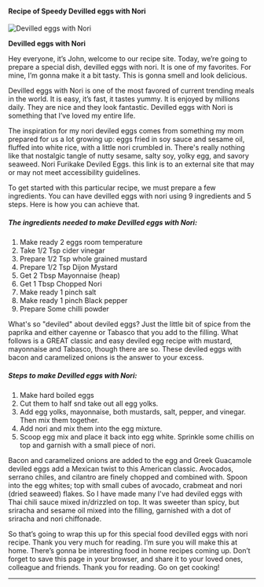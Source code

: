             

#### Recipe of Speedy Devilled eggs with Nori

![Devilled eggs with Nori](https://img-global.cpcdn.com/recipes/4a777e9820f589f0/751x532cq70/devilled-eggs-with-nori-recipe-main-photo.jpg)

**Devilled eggs with Nori**

Hey everyone, it’s John, welcome to our recipe site. Today, we’re going to prepare a special dish, devilled eggs with nori. It is one of my favorites. For mine, I’m gonna make it a bit tasty. This is gonna smell and look delicious.

Devilled eggs with Nori is one of the most favored of current trending meals in the world. It is easy, it’s fast, it tastes yummy. It is enjoyed by millions daily. They are nice and they look fantastic. Devilled eggs with Nori is something that I’ve loved my entire life.

The inspiration for my nori deviled eggs comes from something my mom prepared for us a lot growing up: eggs fried in soy sauce and sesame oil, fluffed into white rice, with a little nori crumbled in. There's really nothing like that nostalgic tangle of nutty sesame, salty soy, yolky egg, and savory seaweed. Nori Furikake Deviled Eggs. this link is to an external site that may or may not meet accessibility guidelines.

To get started with this particular recipe, we must prepare a few ingredients. You can have devilled eggs with nori using 9 ingredients and 5 steps. Here is how you can achieve that.

##### The ingredients needed to make Devilled eggs with Nori:

1.  Make ready 2 eggs room temperature
2.  Take 1/2 Tsp cider vinegar
3.  Prepare 1/2 Tsp whole grained mustard
4.  Prepare 1/2 Tsp Dijon Mystard
5.  Get 2 Tbsp Mayonnaise (heap)
6.  Get 1 Tbsp Chopped Nori
7.  Make ready 1 pinch salt
8.  Make ready 1 pinch Black pepper
9.  Prepare Some chilli powder

What's so "deviled" about deviled eggs? Just the little bit of spice from the paprika and either cayenne or Tabasco that you add to the filling. What follows is a GREAT classic and easy deviled egg recipe with mustard, mayonnaise and Tabasco, though there are so. These deviled eggs with bacon and caramelized onions is the answer to your excess.

##### Steps to make Devilled eggs with Nori:

1.  Make hard boiled eggs
2.  Cut them to half snd take out all egg yolks.
3.  Add egg yolks, mayonnaise, both mustards, salt, pepper, and vinegar. Then mix them together.
4.  Add nori and mix them into the egg mixture.
5.  Scoop egg mix and place it back into egg white. Sprinkle some chillis on top and garnish with a small piece of nori.

Bacon and caramelized onions are added to the egg and Greek Guacamole deviled eggs add a Mexican twist to this American classic. Avocados, serrano chiles, and cilantro are finely chopped and combined with. Spoon into the egg whites; top with small cubes of avocado, crabmeat and nori (dried seaweed) flakes. So I have made many I've had deviled eggs with Thai chili sauce mixed in/drizzled on top. It was sweeter than spicy, but sriracha and sesame oil mixed into the filling, garnished with a dot of sriracha and nori chiffonade.

So that’s going to wrap this up for this special food devilled eggs with nori recipe. Thank you very much for reading. I’m sure you will make this at home. There’s gonna be interesting food in home recipes coming up. Don’t forget to save this page in your browser, and share it to your loved ones, colleague and friends. Thank you for reading. Go on get cooking!

* * *